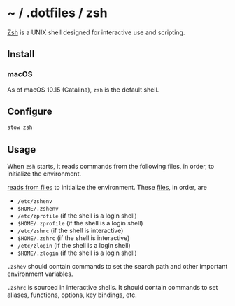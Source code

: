# ~ / .dotfiles / zsh

[Zsh](https://www.zsh.org/) is a UNIX shell designed for interactive use and
scripting.

## Install

### macOS

As of macOS 10.15 (Catalina), `zsh` is the default shell.

## Configure

```sh
stow zsh
```

## Usage

When `zsh` starts, it reads commands from the following files, in order, to
initialize the environment.

[reads from files](https://zsh.sourceforge.io/Intro/intro_3.html) to initialize the environment.  These [files](https://unix.stackexchange.com/questions/71253/what-should-shouldnt-go-in-zshenv-zshrc-zlogin-zprofile-zlogout/71258#71258), in order, are

- `/etc/zshenv`
- `$HOME/.zshenv`
- `/etc/zprofile` (if the shell is a login shell)
- `$HOME/.zprofile` (if the shell is a login shell)
- `/etc/zshrc` (if the shell is interactive)
- `$HOME/.zshrc` (if the shell is interactive)
- `/etc/zlogin` (if the shell is a login shell)
- `$HOME/.zlogin` (if the shell is a login shell)

`.zshev` should contain commands to set the search path and other important
environment variables.

`.zshrc` is sourced in interactive shells.  It should contain commands to set
aliases, functions, options, key bindings, etc.




